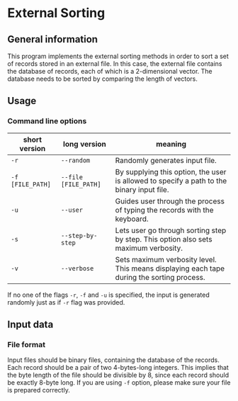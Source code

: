 # External Sorting

## General information
This program implements the external sorting methods in order to sort a set of records stored in an external file. In this case, the external file contains the database of records, each of which is a 2-dimensional vector.
The database needs to be sorted by comparing the length of vectors.

## Usage

### Command line options

| short version    | long version         | meaning                                                                                   |
|------------------|----------------------|-------------------------------------------------------------------------------------------|
| `-r`             | `--random`           | Randomly generates input file.                                                            |
| `-f [FILE_PATH]` | `--file [FILE_PATH]` | By supplying this option, the user is allowed to specify a path to the binary input file. |
| `-u`             | `--user`             | Guides user through the process of typing the records with the keyboard.                  |
| `-s`             | `--step-by-step`     | Lets user go through sorting step by step. This option also sets maximum verbosity.       |
| `-v`             | `--verbose`          | Sets maximum verbosity level. This means displaying each tape during the sorting process. |

If no one of the flags `-r`, `-f` and `-u` is specified, the input is generated randomly just as if `-r` flag was provided.

## Input data

### File format

Input files should be binary files, containing the database of the records. Each record should be a pair of two 4-bytes-long integers. This implies that the byte length of the file should be divisible by 8, since each record should be exactly 8-byte long. If you are using `-f` option, please make sure your file is prepared correctly.
